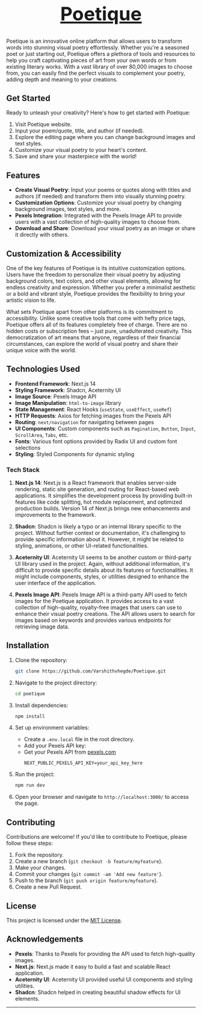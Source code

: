 
<h1 align="center" style="font-size:50px;"><a href="https://poetique.vercel.app">Poetique</a></h1>  

Poetique is an innovative online platform that allows users to transform words into stunning visual poetry effortlessly. Whether you're a seasoned poet or just starting out, Poetique offers a plethora of tools and resources to help you craft captivating pieces of art from your own words or from existing literary works. With a vast library of over 80,000 images to choose from, you can easily find the perfect visuals to complement your poetry, adding depth and meaning to your creations.

## Get Started
Ready to unleash your creativity? Here's how to get started with Poetique:

1. Visit Poetique website.
2. Input your poem/quote, title, and author (if needed).
3. Explore the editing page where you can change background images and text styles.
4. Customize your visual poetry to your heart's content.
5. Save and share your masterpiece with the world!


## Features

- **Create Visual Poetry**: Input your poems or quotes along with titles and authors (if needed) and transform them into visually stunning poetry.
- **Customization Options**: Customize your visual poetry by changing background images, text styles, and more.
- **Pexels Integration**: Integrated with the Pexels Image API to provide users with a vast collection of high-quality images to choose from.
- **Download and Share**: Download your visual poetry as an image or share it directly with others.

## Customization & Accessibility

One of the key features of Poetique is its intuitive customization options. Users have the freedom to personalize their visual poetry by adjusting background colors, text colors, and other visual elements, allowing for endless creativity and expression. Whether you prefer a minimalist aesthetic or a bold and vibrant style, Poetique provides the flexibility to bring your artistic vision to life.

What sets Poetique apart from other platforms is its commitment to accessibility. Unlike some creative tools that come with hefty price tags, Poetique offers all of its features completely free of charge. There are no hidden costs or subscription fees – just pure, unadulterated creativity. This democratization of art means that anyone, regardless of their financial circumstances, can explore the world of visual poetry and share their unique voice with the world.

## Technologies Used

- **Frontend Framework**: Next.js 14
- **Styling Framework**: Shadcn, Aceternity UI
- **Image Source**: Pexels Image API
- **Image Manipulation**: `html-to-image` library
- **State Management**: React Hooks (`useState`, `useEffect`, `useRef`)
- **HTTP Requests**: Axios for fetching images from the Pexels API
- **Routing**: `next/navigation` for navigating between pages
- **UI Components**: Custom components such as `Pagination`, `Button`, `Input`, `ScrollArea`, `Tabs`, etc.
- **Fonts**: Various font options provided by Radix UI and custom font selections
- **Styling**: Styled Components for dynamic styling


### Tech Stack

1. **Next.js 14**: Next.js is a React framework that enables server-side rendering, static site generation, and routing for React-based web applications. It simplifies the development process by providing built-in features like code splitting, hot module replacement, and optimized production builds. Version 14 of Next.js brings new enhancements and improvements to the framework.

2. **Shadcn**: Shadcn is likely a typo or an internal library specific to the project. Without further context or documentation, it's challenging to provide specific information about it. However, it might be related to styling, animations, or other UI-related functionalities.

3. **Aceternity UI**: Aceternity UI seems to be another custom or third-party UI library used in the project. Again, without additional information, it's difficult to provide specific details about its features or functionalities. It might include components, styles, or utilities designed to enhance the user interface of the application.

4. **Pexels Image API**: Pexels Image API is a third-party API used to fetch images for the Poetique application. It provides access to a vast collection of high-quality, royalty-free images that users can use to enhance their visual poetry creations. The API allows users to search for images based on keywords and provides various endpoints for retrieving image data.

## Installation

1. Clone the repository:

   ```bash
   git clone https://github.com/Varshithvhegde/Poetique.git
   ```

2. Navigate to the project directory:

   ```bash
   cd poetique
   ```

3. Install dependencies:

   ```bash
   npm install
   ```

4. Set up environment variables:

   - Create a `.env.local` file in the root directory.
   - Add your Pexels API key:
   - Get your Pexels API from [pexels.com](https://www.pexels.com/api/)
     ```env
     NEXT_PUBLIC_PEXELS_API_KEY=your_api_key_here
     ```

5. Run the project:

   ```bash
   npm run dev
   ```

6. Open your browser and navigate to `http://localhost:3000/` to access the page.

## Contributing

Contributions are welcome! If you'd like to contribute to Poetique, please follow these steps:

1. Fork the repository.
2. Create a new branch (`git checkout -b feature/myfeature`).
3. Make your changes.
4. Commit your changes (`git commit -am 'Add new feature'`).
5. Push to the branch (`git push origin feature/myfeature`).
6. Create a new Pull Request.

## License

This project is licensed under the [MIT License](LICENSE).

## Acknowledgements

- **Pexels**: Thanks to Pexels for providing the API used to fetch high-quality images.
- **Next.js**: Next.js made it easy to build a fast and scalable React application.
- **Aceternity UI**: Aceternity UI provided useful UI components and styling utilities.
- **Shadcn**: Shadcn helped in creating beautiful shadow effects for UI elements.

---
